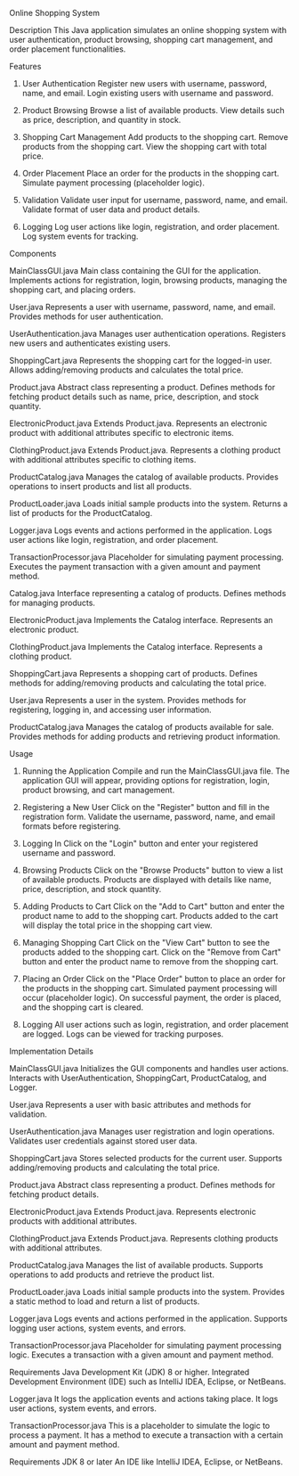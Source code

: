 Online Shopping System

Description
This Java application simulates an online shopping system with user authentication, product browsing, shopping cart management, and order placement functionalities.

Features
1. User Authentication
   Register new users with username, password, name, and email.
   Login existing users with username and password.

2. Product Browsing
   Browse a list of available products.
   View details such as price, description, and quantity in stock.

3. Shopping Cart Management
   Add products to the shopping cart.
   Remove products from the shopping cart.
   View the shopping cart with total price.

4. Order Placement
   Place an order for the products in the shopping cart.
   Simulate payment processing (placeholder logic).

5. Validation
   Validate user input for username, password, name, and email.
   Validate format of user data and product details.

6. Logging
   Log user actions like login, registration, and order placement.
   Log system events for tracking.

Components

MainClassGUI.java
Main class containing the GUI for the application.
Implements actions for registration, login, browsing products, managing the shopping cart, and placing orders.

User.java
Represents a user with username, password, name, and email.
Provides methods for user authentication.

UserAuthentication.java
Manages user authentication operations.
Registers new users and authenticates existing users.

ShoppingCart.java
Represents the shopping cart for the logged-in user.
Allows adding/removing products and calculates the total price.

Product.java
Abstract class representing a product.
Defines methods for fetching product details such as name, price, description, and stock quantity.

ElectronicProduct.java
Extends Product.java.
Represents an electronic product with additional attributes specific to electronic items.

ClothingProduct.java
Extends Product.java.
Represents a clothing product with additional attributes specific to clothing items.

ProductCatalog.java
Manages the catalog of available products.
Provides operations to insert products and list all products.

ProductLoader.java
Loads initial sample products into the system.
Returns a list of products for the ProductCatalog.

Logger.java
Logs events and actions performed in the application.
Logs user actions like login, registration, and order placement.

TransactionProcessor.java
Placeholder for simulating payment processing.
Executes the payment transaction with a given amount and payment method.

Catalog.java
Interface representing a catalog of products.
Defines methods for managing products.

ElectronicProduct.java
Implements the Catalog interface.
Represents an electronic product.

ClothingProduct.java
Implements the Catalog interface.
Represents a clothing product.

ShoppingCart.java
Represents a shopping cart of products.
Defines methods for adding/removing products and calculating the total price.

User.java
Represents a user in the system.
Provides methods for registering, logging in, and accessing user information.

ProductCatalog.java
Manages the catalog of products available for sale.
Provides methods for adding products and retrieving product information.

Usage

1. Running the Application
   Compile and run the MainClassGUI.java file.
   The application GUI will appear, providing options for registration, login, product browsing, and cart management.

2. Registering a New User
   Click on the "Register" button and fill in the registration form.
   Validate the username, password, name, and email formats before registering.

3. Logging In
   Click on the "Login" button and enter your registered username and password.

4. Browsing Products
   Click on the "Browse Products" button to view a list of available products.
   Products are displayed with details like name, price, description, and stock quantity.

5. Adding Products to Cart
   Click on the "Add to Cart" button and enter the product name to add to the shopping cart.
   Products added to the cart will display the total price in the shopping cart view.

6. Managing Shopping Cart
   Click on the "View Cart" button to see the products added to the shopping cart.
   Click on the "Remove from Cart" button and enter the product name to remove from the shopping cart.

7. Placing an Order
   Click on the "Place Order" button to place an order for the products in the shopping cart.
   Simulated payment processing will occur (placeholder logic).
   On successful payment, the order is placed, and the shopping cart is cleared.

8. Logging
   All user actions such as login, registration, and order placement are logged.
   Logs can be viewed for tracking purposes.

Implementation Details

MainClassGUI.java
Initializes the GUI components and handles user actions.
Interacts with UserAuthentication, ShoppingCart, ProductCatalog, and Logger.

User.java
Represents a user with basic attributes and methods for validation.

UserAuthentication.java
Manages user registration and login operations.
Validates user credentials against stored user data.

ShoppingCart.java
Stores selected products for the current user.
Supports adding/removing products and calculating the total price.

Product.java
Abstract class representing a product.
Defines methods for fetching product details.

ElectronicProduct.java
Extends Product.java.
Represents electronic products with additional attributes.

ClothingProduct.java
Extends Product.java.
Represents clothing products with additional attributes.

ProductCatalog.java
Manages the list of available products.
Supports operations to add products and retrieve the product list.

ProductLoader.java
Loads initial sample products into the system.
Provides a static method to load and return a list of products.

Logger.java
Logs events and actions performed in the application.
Supports logging user actions, system events, and errors.

TransactionProcessor.java
Placeholder for simulating payment processing logic.
Executes a transaction with a given amount and payment method.

Requirements
Java Development Kit (JDK) 8 or higher.
Integrated Development Environment (IDE) such as IntelliJ IDEA, Eclipse, or NetBeans.

Logger.java
It logs the application events and actions taking place.
It logs user actions, system events, and errors.

TransactionProcessor.java
This is a placeholder to simulate the logic to process a payment.
It has a method to execute a transaction with a certain amount and payment method.

Requirements
JDK 8 or later
An IDE like IntelliJ IDEA, Eclipse, or NetBeans.